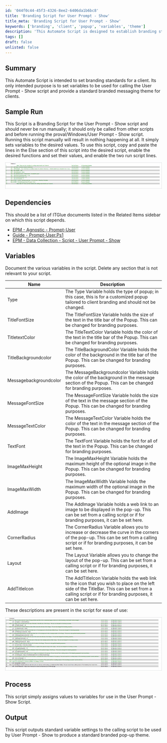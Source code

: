 ```yaml
---
id: '044f0c44-45f3-4326-8ee2-6406da1b6bc8'
title: 'Branding Script for User Prompt - Show'
title_meta: 'Branding Script for User Prompt - Show'
keywords: ['branding', 'client', 'popup', 'variables', 'theme']
description: 'This Automate Script is designed to establish branding standards for a client by setting variables used in the User Prompt - Show script, ensuring a consistent branded messaging theme for clients.'
tags: []
draft: false
unlisted: false
---
```

## Summary

This Automate Script is intended to set branding standards for a client. Its only intended purpose is to set variables to be used for calling the User Prompt - Show script and provide a standard branded messaging theme for clients.

## Sample Run

This Script is a Branding Script for the User Prompt - Show script and should never be run manually; it should only be called from other scripts and before running the proval/Windows/User Prompt - Show script. Running this script manually will result in nothing happening at all. It simply sets variables to the desired values. To use this script, copy and paste the lines in the Else section of this script into the desired script, enable the desired functions and set their values, and enable the two run script lines.

![Sample Run Image](../../../static/img/EPM----DataCollection---User---Prompt-Show---Branding-Template/image_1.png)

## Dependencies

This should be a list of ITGlue documents listed in the Related Items sidebar on which this script depends.

- [EPM - Agnostic - Prompt-User](https://proval.itglue.com/DOC-5078775-9580402)
- [Guide - Prompt-User.Ps1](https://proval.itglue.com/DOC-5078775-9580488)
- [EPM - Data Collection - Script - User Prompt - Show](https://proval.itglue.com/DOC-5078775-9739032)

## Variables

Document the various variables in the script. Delete any section that is not relevant to your script.

| Name                | Description                                                                                                                                          |
|---------------------|------------------------------------------------------------------------------------------------------------------------------------------------------|
| Type                | The Type Variable holds the type of popup; in this case, this is for a customized popup tailored to client branding and should not be changed.     |
| TitleFontSize       | The TitleFontSize Variable holds the size of the text in the title bar of the Popup. This can be changed for branding purposes.                     |
| TitletextColor      | The TitleTextColor Variable holds the color of the text in the title bar of the Popup. This can be changed for branding purposes.                    |
| TitleBackgroundcolor | The TitleBackgroundColor Variable holds the color of the background in the title bar of the Popup. This can be changed for branding purposes.        |
| Messagebackgroundcolor| The MessageBackgroundcolor Variable holds the color of the background in the message section of the Popup. This can be changed for branding purposes.|
| MessageFontSize     | The MessageFontSize Variable holds the size of the text in the message section of the Popup. This can be changed for branding purposes.               |
| MessageTextColor    | The MessageTextColor Variable holds the color of the text in the message section of the Popup. This can be changed for branding purposes.            |
| TextFont            | The TextFont Variable holds the font for all of the text in the Popup. This can be changed for branding purposes.                                   |
| ImageMaxHeight      | The ImageMaxHeight Variable holds the maximum height of the optional image in the Popup. This can be changed for branding purposes.                  |
| ImageMaxWidth       | The ImageMaxWidth Variable holds the maximum width of the optional image in the Popup. This can be changed for branding purposes.                    |
| AddImage            | The AddImage Variable holds a web link to an image to be displayed in the pop-up. This can be set from a calling script or if for branding purposes, it can be set here. |
| CornerRadius        | The CornerRadius Variable allows you to increase or decrease the curve in the corners of the pop-up. This can be set from a calling script or if for branding purposes, it can be set here. |
| Layout              | The Layout Variable allows you to change the layout of the pop-up. This can be set from a calling script or if for branding purposes, it can be set here. |
| AddTitleIcon        | The AddTitleIcon Variable holds the web link to the icon that you wish to place on the left side of the TitleBar. This can be set from a calling script or if for branding purposes, it can be set here. |

These descriptions are present in the script for ease of use:

![Variable Descriptions](../../../static/img/EPM----DataCollection---User---Prompt-Show---Branding-Template/image_2.png)

## Process

This script simply assigns values to variables for use in the User Prompt - Show Script.

## Output

This script outputs standard variable settings to the calling script to be used by User Prompt - Show to produce a standard branded pop-up theme.











